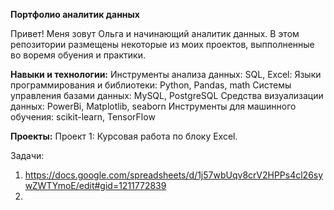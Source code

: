 **Портфолио аналитик данных**

Привет! Меня зовут Ольга и  начинающий аналитик данных.
В этом репозитории размещены некоторые из моих проектов, выпполненные во воремя обуения и практики.

**Навыки и технологии:**
Инструменты анализа данных: SQL, Excel:
Языки программирования и библиотеки: Python, Pandas, math
Системы управления базами данных: MySQL, PostgreSQL
Средства визуализации данных: PowerBi, Matplotlib, seaborn
Инструменты для машинного обучения: scikit-learn, TensorFlow

**Проекты:**
Проект 1: Курсовая работа по блоку Excel.

Задачи:

1. https://docs.google.com/spreadsheets/d/1j57wbUqv8crV2HPPs4cl26sywZWTYmoE/edit#gid=1211772839
2. 

